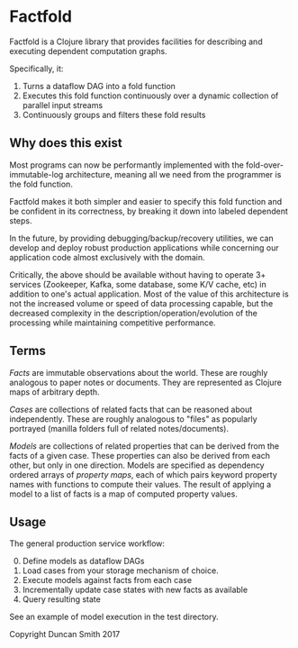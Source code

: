 # Factfold

Factfold is a Clojure library that provides facilities for describing and executing dependent computation graphs.

Specifically, it:

1. Turns a dataflow DAG into a fold function
2. Executes this fold function continuously over a dynamic collection of parallel input streams
3. Continuously groups and filters these fold results

## Why does this exist

Most programs can now be performantly implemented with the fold-over-immutable-log architecture, meaning all we need from the programmer is the fold function.

Factfold makes it both simpler and easier to specify this fold function and be confident in its correctness, by breaking it down into labeled dependent steps.

In the future, by providing debugging/backup/recovery utilities, we can develop and deploy robust production applications while concerning our application code almost exclusively with the domain.

Critically, the above should be available without having to operate 3+ services (Zookeeper, Kafka, some database, some K/V cache, etc) in addition to one's actual application. Most of the value of this architecture is not the increased volume or speed of data processing capable, but the decreased complexity in the description/operation/evolution of the processing while maintaining competitive performance.

## Terms

*Facts* are immutable observations about the world. These are roughly analogous to paper notes or documents. They are represented as Clojure maps of arbitrary depth.

*Cases* are collections of related facts that can be reasoned about independently. These are roughly analogous to "files" as popularly portrayed (manilla folders full of related notes/documents).

*Models* are collections of related properties that can be derived from the facts of a given case. These properties can also be derived from each other, but only in one direction. Models are specified as dependency ordered arrays of *property maps*, each of which pairs keyword property names with functions to compute their values. The result of applying a model to a list of facts is a map of computed property values.

## Usage

The general production service workflow:

0. Define models as dataflow DAGs
1. Load cases from your storage mechanism of choice.
2. Execute models against facts from each case
3. Incrementally update case states with new facts as available
4. Query resulting state

See an example of model execution in the test directory.

Copyright Duncan Smith 2017